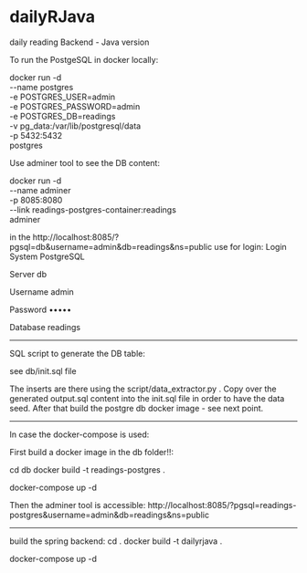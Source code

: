 # dailyRJava
daily reading Backend - Java version

To run the PostgeSQL in docker locally:

docker run -d \
--name postgres \
-e POSTGRES_USER=admin \
-e POSTGRES_PASSWORD=admin \
-e POSTGRES_DB=readings \
-v pg_data:/var/lib/postgresql/data \
-p 5432:5432 \
postgres

Use adminer tool to see the DB content:

docker run -d \
--name adminer \
-p 8085:8080 \
--link readings-postgres-container:readings \
adminer

in the http://localhost:8085/?pgsql=db&username=admin&db=readings&ns=public
use for login:
Login System
PostgreSQL

Server
db

Username
admin

Password
•••••

Database
readings

---
SQL script to generate the DB table:

see db/init.sql file

The inserts are there using the script/data_extractor.py .
Copy over the generated output.sql content into the init.sql file in order to have the data seed.
After that build the postgre db docker image - see next point.

---
In case the docker-compose is used:

First build a docker image in the db folder!!:

cd db 
docker build -t readings-postgres .

docker-compose up -d

Then the adminer tool is accessible:
http://localhost:8085/?pgsql=readings-postgres&username=admin&db=readings&ns=public

---
build the spring backend:
cd .
docker build -t dailyrjava .

docker-compose up -d